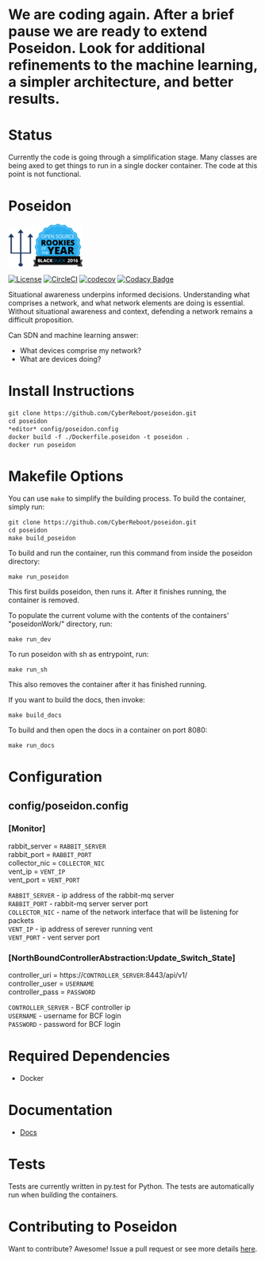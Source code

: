 #  We are coding again. After a brief pause we are ready to extend Poseidon. Look for additional refinements to the machine learning, a simpler architecture, and better results. 

# Status
Currently the code is going through a simplification stage.  Many classes are being axed to get things to run in a single docker container.  The code at this point is not functional.

# Poseidon
<img src="/docs/img/poseidon-logo.png" width="50" height="75"/><a href="https://www.blackducksoftware.com/open-source-rookies-2016" ><img src="/docs/Rookies16Badge_1.png" width="100" alt="POSEIDON is now BlackDuck 2016 OpenSource Rookie of the year"></a>

[![License](https://img.shields.io/badge/License-Apache%202.0-blue.svg)](https://opensource.org/licenses/Apache-2.0)
[![CircleCI](https://circleci.com/gh/CyberReboot/poseidon.svg?style=shield)](https://circleci.com/gh/CyberReboot/poseidon)
[![codecov](https://codecov.io/gh/CyberReboot/poseidon/branch/master/graph/badge.svg?token=ORXmFYC3MM)](https://codecov.io/gh/CyberReboot/poseidon)
[![Codacy Badge](https://api.codacy.com/project/badge/Grade/3ea08f0c632148538f6f947677f42aa2)](https://www.codacy.com/app/d-grossman/poseidon?utm_source=github.com&amp;utm_medium=referral&amp;utm_content=CyberReboot/poseidon&amp;utm_campaign=Badge_Grade)

Situational awareness underpins informed decisions. Understanding what comprises a network, and what network elements are doing is essential.  Without situational awareness and context, defending a network remains a difficult proposition.

Can SDN and machine learning answer:
- What devices comprise my network?
- What are devices doing?

# Install Instructions
```
git clone https://github.com/CyberReboot/poseidon.git
cd poseidon
*editor* config/poseidon.config
docker build -f ./Dockerfile.poseidon -t poseidon .
docker run poseidon
```
# Makefile Options

You can use `make` to simplify the building process.
To build the container, simply run:

```
git clone https://github.com/CyberReboot/poseidon.git
cd poseidon
make build_poseidon
```

To build and run the container, run this command from inside the poseidon directory:
```
make run_poseidon
```
This first builds poseidon, then runs it. After it finishes running, the container is removed.

To populate the current volume with the contents of the containers' "poseidonWork/" directory, run:
```
make run_dev
```

To run poseidon with sh as entrypoint, run:
```
make run_sh
```
This also removes the container after it has finished running.

If you want to build the docs, then invoke:
```
make build_docs
```

To build and then open the docs in a container on port 8080:
```
make run_docs
```

# Configuration

## config/poseidon.config
### [Monitor]
rabbit_server =  `RABBIT_SERVER`  
rabbit_port = `RABBIT_PORT`  
collector_nic = `COLLECTOR_NIC`  
vent_ip = `VENT_IP`  
vent_port = `VENT_PORT`  
  
`RABBIT_SERVER` - ip address of the rabbit-mq server   
`RABBIT_PORT` - rabbit-mq server server port  
`COLLECTOR_NIC` - name of the network interface that will be listening for packets  
`VENT_IP` - ip address of serever running vent  
`VENT_PORT` - vent server port  

### [NorthBoundControllerAbstraction:Update_Switch_State]
controller_uri = https://`CONTROLLER_SERVER`:8443/api/v1/  
controller_user = `USERNAME`  
controller_pass = `PASSWORD`  

`CONTROLLER_SERVER` - BCF controller ip  
`USERNAME` - username for BCF login  
`PASSWORD` - password for BCF login  


# Required Dependencies
- Docker

# Documentation
- [Docs](https://github.com/CyberReboot/poseidon/tree/master/docs)

# Tests
Tests are currently written in py.test for Python.  The tests are automatically run when building the containers.

# Contributing to Poseidon
Want to contribute?  Awesome!  Issue a pull request or see more details [here](https://github.com/CyberReboot/poseidon/blob/master/CONTRIBUTING.md).
